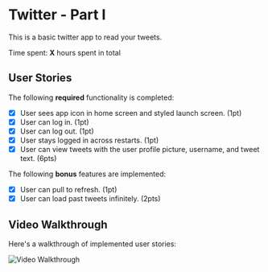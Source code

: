 # Twitter - Part I

This is a basic twitter app to read your tweets.

Time spent: **X** hours spent in total

## User Stories

The following **required** functionality is completed:

- [X] User sees app icon in home screen and styled launch screen. (1pt)
- [X] User can log in. (1pt)
- [X] User can log out. (1pt)
- [X] User stays logged in across restarts. (1pt)
- [X] User can view tweets with the user profile picture, username, and tweet text. (6pts)

The following **bonus** features are implemented:

- [X] User can pull to refresh. (1pt)
- [X] User can load past tweets infinitely. (2pts)

## Video Walkthrough

Here's a walkthrough of implemented user stories:

<img src='http://g.recordit.co/McTAjaBkAr.gif' title='Video Walkthrough' width='' alt='Video Walkthrough' />
